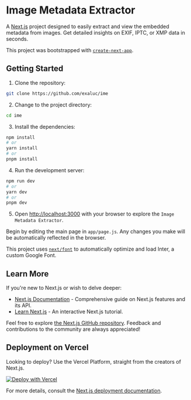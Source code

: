 # Image Metadata Extractor

A [Next.js](https://nextjs.org/) project designed to easily extract and view the embedded metadata from images. Get detailed insights on EXIF, IPTC, or XMP data in seconds.

This project was bootstrapped with [`create-next-app`](https://github.com/vercel/next.js/tree/canary/packages/create-next-app).

## Getting Started

1. Clone the repository:
```bash
git clone https://github.com/exaluc/ime
```

2. Change to the project directory:
```bash
cd ime
```

3. Install the dependencies:
```bash
npm install
# or
yarn install
# or
pnpm install
```

4. Run the development server:
```bash
npm run dev
# or
yarn dev
# or
pnpm dev
```

5. Open [http://localhost:3000](http://localhost:3000) with your browser to explore the `Image Metadata Extractor`.

Begin by editing the main page in `app/page.js`. Any changes you make will be automatically reflected in the browser.

This project uses [`next/font`](https://nextjs.org/docs/basic-features/font-optimization) to automatically optimize and load Inter, a custom Google Font.

## Learn More

If you're new to Next.js or wish to delve deeper:

- [Next.js Documentation](https://nextjs.org/docs) - Comprehensive guide on Next.js features and its API.
- [Learn Next.js](https://nextjs.org/learn) - An interactive Next.js tutorial.

Feel free to explore [the Next.js GitHub repository](https://github.com/vercel/next.js/). Feedback and contributions to the community are always appreciated!

## Deployment on Vercel

Looking to deploy? Use the Vercel Platform, straight from the creators of Next.js.

[![Deploy with Vercel](https://vercel.com/button)](https://vercel.com/new/clone?repository-url=https%3A%2F%2Fgithub.com%2Fexaluc%2Fime)

For more details, consult the [Next.js deployment documentation](https://nextjs.org/docs/deployment).